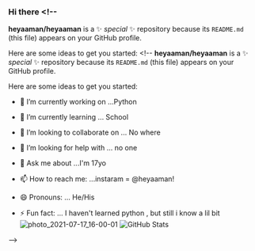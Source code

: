 ### Hi there <!--
**heyaaman/heyaaman** is a ✨ _special_ ✨ repository because its `README.md` (this file) appears on your GitHub profile.

Here are some ideas to get you started: <!--
**heyaaman/heyaaman** is a ✨ _special_ ✨ repository because its `README.md` (this file) appears on your GitHub profile.

Here are some ideas to get you started: 

- 🔭 I’m currently working on ...Python
- 🌱 I’m currently learning ... School
- 👯 I’m looking to collaborate on ... No where
- 🤔 I’m looking for help with ... no one
- 💬 Ask me about ...I'm 17yo
- 📫 How to reach me: ...instaram = @heyaaman!

- 😄 Pronouns: ... He/His
- ⚡ Fun fact: ... I haven't learned python , but still i know a lil bit![photo_2021-07-17_16-00-01](https://user-images.githubusercontent.com/85990282/129016999-f81edd72-f7d0-41ad-a82d-58b5b9614b5e.jpg)
![GitHub Stats](https://github-readme-stats.vercel.app/api?username=heyaaman&&show_icons=true&title_color=ffffff&icon_color=bb2acf&text_color=daf7dc&bg_color=151515)

-->
